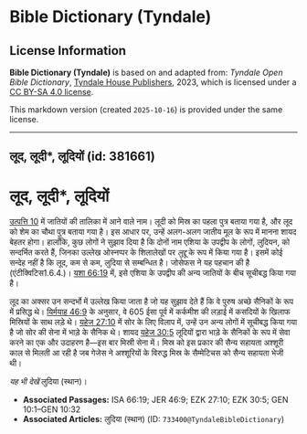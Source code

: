 # Bible Dictionary (Tyndale)

## License Information

**Bible Dictionary (Tyndale)** is based on and adapted from: _Tyndale Open Bible Dictionary_, [Tyndale House Publishers](https://tyndaleopenresources.com/), 2023, which is licensed under a [CC BY-SA 4.0 license](https://creativecommons.org/licenses/by-sa/4.0/legalcode.en).

This markdown version (created `2025-10-16`) is provided under the same license.



--------------------------------

## लूद, लूदी*, लूदियों (id: 381661)

लूद, लूदी\*, लूदियों
====================

[उत्पत्ति 10](https://ref.ly/Gen10:1-Gen10:32) में जातियों की तालिका में आने वाले नाम। लूदी को मिस्र का पहला पुत्र बताया गया है, और लूद को शेम का चौथा पुत्र बताया गया है। इस आधार पर, उन्हें अलग\-अलग जातीय मूल के रूप में मानना ​​शायद बेहतर होगा। हालाँकि, कुछ लोगों ने सुझाव दिया है कि दोनों नाम एशिया के उपद्वीप के लोगों, लुदियन, को सन्दर्भित करते हैं, जिनका उल्लेख ओस्‍नप्पर के शिलालेखों पर *लुद्दू* के रूप में किया गया है। इसमें कोई सन्देह नहीं है कि लूद, कम से कम, लुदिया से सम्बन्धित है। जोसेफस ने यह पहचान की है (एंटीक्विटिस1\.6\.4\.)। [यशा 66:19](https://ref.ly/Isa66:19) में, इसे एशिया के उपद्वीप की अन्य जातियों के बीच सूचीबद्ध किया गया है।

लूद का अक्सर उन सन्दर्भो में उल्लेख किया जाता है जो यह सुझाव देते हैं कि वे पुरुष अच्छे सैनिकों के रूप में प्रसिद्ध थे। [यिर्मयाह 46:9](https://ref.ly/Jer46:9) के अनुसार, वे 605 ईसा पूर्व में कर्कमीश की लड़ाई में कसदियों के खिलाफ मिस्रियों के साथ लड़े थे। [यहेज 27:10](https://ref.ly/Ezek27:10) में सोर के लिए विलाप में, उन्हें उन अन्य लोगों में सूचीबद्ध किया गया है जो सोर की सेना में भाड़े के सैनिक थे। शायद [यहेज 30:5](https://ref.ly/Ezek30:5) लूदियों द्वारा भाड़े के सैनिकों के रूप में सेवा करने का एक और उदाहरण है—इस बार मिस्री सेना में। मिस्र को इस प्रकार की सैन्य सहायता अश्शूरी काल से मिलती आ रही है जब गेजेस ने अश्शूरियों के विरुद्ध मिस्र के सैम्मेटिचस को सैन्य सहायता भेजी थी।

*यह भी देखें* लुदिया (स्थान)।

* **Associated Passages:** ISA 66:19; JER 46:9; EZK 27:10; EZK 30:5; GEN 10:1–GEN 10:32
* **Associated Articles:** लुदिया (स्थान) (ID: `733400@TyndaleBibleDictionary`)

